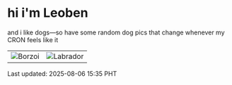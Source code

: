 # hi i'm Leoben

and i like dogs—so have some random dog pics that change whenever my CRON feels like it

|  |  |
|--------|----------|
| ![Borzoi](https://random-dog-vercel.vercel.app/api/random-borzoi?v=1754465712) | ![Labrador](https://random-dog-vercel.vercel.app/api/random-labrador?v=1754465712) |

Last updated: 2025-08-06 15:35 PHT
